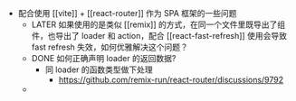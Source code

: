 - 配合使用 [[vite]] + [[react-router]] 作为 SPA 框架的一些问题
	- LATER 如果使用的是类似 [[remix]] 的方式，在同一个文件里既导出了组件，也导出了 loader 和 action，配合 [[react-fast-refresh]] 使用会导致 fast refresh 失效，如何优雅解决这个问题？
	- DONE 如何正确声明 loader 的返回数据?
		- 同 loader 的函数类型做下处理
			- https://github.com/remix-run/react-router/discussions/9792
	-